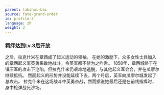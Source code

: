 ```yaml
---
parent: lakshmi-bai
source: fate-grand-order
id: profile-3
language: zh
weight: 3
---
```


### 羁绊达到Lv.3后开放

之后，拉克什米在章西成了起义运动的领袖。
在她的激励下，众多女性士兵加入的章西起义军英勇果敢地战斗，令英军都不禁为之咋舌。
1858年，章西城终于在镇压军的攻击下沦陷，但拉克什米仍艰难地逃脱，与其他起义军会合，并在瓜廖尔继续抵抗。
然而起义的形势并没能延续下去，两个月后，英军向瓜廖尔城发起了总攻击。
拉克什米在这场战斗中英勇奋战，然而据说她最后还是在前线指挥时，身中枪弹战死沙场。
